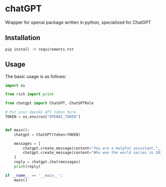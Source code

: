 # chatGPT
Wrapper for openai package written in python, specialized for ChatGPT

## Installation



```
pip install -r requirements.txt
```

## Usage
The basic usage is as follows:

```python
import os

from rich import print

from chatgpt import ChatGPT, ChatGPTRole

# Put your OpenAI API token here.
TOKEN = os.environ["OPENAI_TOKEN"]


def main():
    chatgpt = ChatGPT(token=TOKEN)

    messages = [
        chatgpt.create_message(content="You are a helpful assistant.", role=ChatGPTRole.system),
        chatgpt.create_message(content="Who won the world series in 2020?", role=ChatGPTRole.user),
    ]
    reply = chatgpt.chat(messages)
    print(reply)

if __name__ == '__main__':
    main()
```
